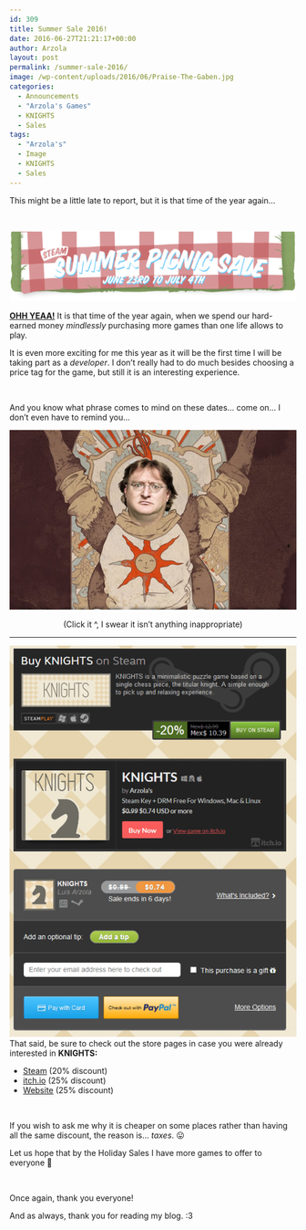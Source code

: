 ```yaml
---
id: 309
title: Summer Sale 2016!
date: 2016-06-27T21:21:17+00:00
author: Arzola
layout: post
permalink: /summer-sale-2016/
image: /wp-content/uploads/2016/06/Praise-The-Gaben.jpg
categories:
  - Announcements
  - "Arzola's Games"
  - KNIGHTS
  - Sales
tags:
  - "Arzola's"
  - Image
  - KNIGHTS
  - Sales
---
```

This might be a little late to report, but it is that time of the year again&#8230;

&nbsp;

<a href="http://store.steampowered.com/app/476240/" target="_blank" rel="noopener"><img class="aligncenter wp-image-314 size-full" src="/images/posts/2016/06/Steam-Sumer-Sale-2016-2.png"   /></a>

**<span style="text-decoration: underline;">OHH YEAA!</span>** It is that time of the year again, when we spend our hard-earned money _mindlessly_ purchasing more games than one life allows to play.

It is even more exciting for me this year as it will be the first time I will be taking part as a _developer_. I don&#8217;t really had to do much besides choosing a price tag for the game, but still it is an interesting experience.

&nbsp;

And you know what phrase comes to mind on these dates&#8230; come on&#8230; I don&#8217;t even have to remind you&#8230;

<a href="http://gaben.tv" target="_blank" rel="noopener"><img class="aligncenter wp-image-312 size-full" src="/images/posts/2016/06/Praise-The-Gaben.jpg" alt="Praise The Gaben"   /></a>

<p style="text-align: center;">
  (Click it ^, I swear it isn&#8217;t anything inappropriate)
</p>

* * *

<p style="text-align: left;">
  <a href="/images/posts/2016/06/Summer-Sales-2016-KNIGHTS.png" target="_blank" rel="noopener"><img class="alignleft wp-image-311 size-medium" src="/images/posts/2016/06/Summer-Sales-2016-KNIGHTS.png" alt="Summer Sales 2016 - KNIGHTS"   /></a>That said, be sure to check out the store pages in case you were already interested in <strong>KNIGHTS:</strong>
</p>

  * [Steam](http://store.steampowered.com/app/476240/) (20% discount)
  * [itch.io](https://arzola.itch.io/knights) (25% discount)
  * [Website](/KNIGHTS/) (25% discount)

&nbsp;

If you wish to ask me why it is cheaper on some places rather than having all the same discount, the reason is&#8230; _taxes_. 😛

Let us hope that by the Holiday Sales I have more games to offer to everyone 🙂

&nbsp;

Once again, thank you everyone!

And as always, thank you for reading my blog. :3

<!-- AddThis Advanced Settings generic via filter on the_content -->

<!-- AddThis Share Buttons generic via filter on the_content -->